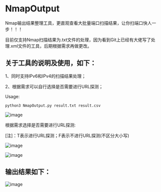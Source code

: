 # NmapOutput
Nmap输出结果整理工具，更直观查看大批量端口扫描结果，让你扫端口快人一步！！！

目前仅支持Nmap扫描结果为.txt文件的处理，因为看到Git上已经有大佬写了处理.xml文件的工具，后期根据需求再做更改。

## 关于工具的说明及使用，如下：

1、同时支持IPv6和IPv4的扫描结果处理；

2、根据需求可以自行选择是否需要进行URL探测；

Usage:

```
python3 NmapOutput.py result.txt result.csv
```

![image](https://user-images.githubusercontent.com/46238787/229304066-63822933-fa5c-4a3e-8b7f-656ea1ef468d.png)

根据需求选择是否需要进行URL探测:

[注]：T表示进行URL探测；F表示不进行URL探测(不区分大小写)

![image](https://user-images.githubusercontent.com/46238787/229304696-79303ebe-fb47-4ebe-80dd-146fc7bc98fc.png)

![image](https://user-images.githubusercontent.com/46238787/229304711-724ebee7-448d-4522-a003-577172db68a8.png)

## 输出结果如下：

![image](https://user-images.githubusercontent.com/46238787/229304556-9fe674a4-42e6-4b22-af5f-6e6802659fee.png)
